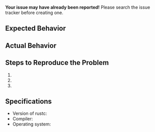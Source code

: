 **Your issue may have already been reported!**
Please search the issue tracker before creating one.

## Expected Behavior


## Actual Behavior


## Steps to Reproduce the Problem

  1.
  2.
  3.
  
## Specifications

  - Version of rustc:
  - Compiler:
  - Operating system: